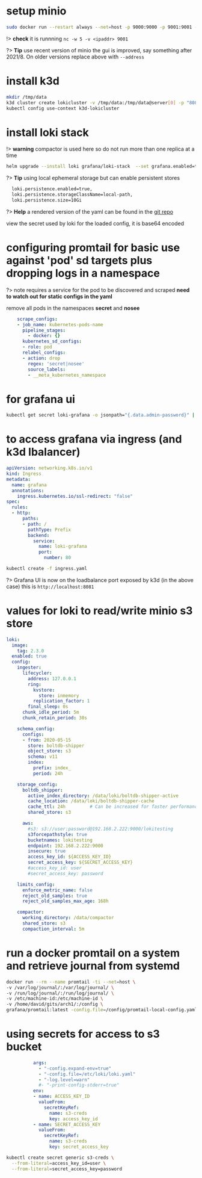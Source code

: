 #
# setup minio
``` bash
sudo docker run --restart always --net=host -p 9000:9000 -p 9001:9001 -v /disks/1:/data --name minio -d quay.io/minio/minio server /data --console-address ":9001"
```

!> **check** it is runnning ```nc -w 5 -v <ipaddr> 9001```

?> **Tip** use recent version of minio the gui is improved, say something after 2021/8. On older versions replace above with ```--address```


# install k3d
``` bash
mkdir /tmp/data
k3d cluster create lokicluster -v /tmp/data:/tmp/data@server[0] -p "8081:80@loadbalancer"
kubectl config use-context k3d-lokicluster
```

# install loki stack

!> **warning** compactor is used here so do not run more than one replica at a time

``` bash
helm upgrade --install loki grafana/loki-stack  --set grafana.enabled=true,prometheus.enabled=true,prometheus.alertmanager.persistentVolume.enabled=false,prometheus.server.persistentVolume.enabled=false,loki.persistence.enabled=false -f values.yaml

```

?> **Tip** using local ephemeral storage but can enable persistent stores
``` bash
  loki.persistence.enabled=true,
  loki.persistence.storageClassName=local-path,
  loki.persistence.size=10Gi
```

?> **Help** a rendered version of the yaml can be found in the [git repo](https://github.com/mytestrepo2018/useful)

view the secret used by loki for the loaded config, it is base64 encoded

# configuring promtail for basic use against 'pod' sd targets plus dropping logs in a namespace

?> note requires a service for the pod to be discovered and scraped
  **need to watch out for static configs in the yaml**

remove all pods in the namespaces **secret** and **nosee**
``` yaml
    scrape_configs:
    - job_name: kubernetes-pods-name
      pipeline_stages:
        - docker: {}
      kubernetes_sd_configs:
      - role: pod
      relabel_configs:
      - action: drop
        regex: 'secret|nosee'
        source_labels:
        - __meta_kubernetes_namespace
```

# for grafana ui
``` bash
kubectl get secret loki-grafana -o jsonpath="{.data.admin-password}" | base64 --decode ; echo

```

# to access grafana via ingress (and k3d lbalancer)
``` yaml
apiVersion: networking.k8s.io/v1
kind: Ingress
metadata:
  name: grafana
  annotations:
    ingress.kubernetes.io/ssl-redirect: "false"
spec:
  rules:
  - http:
      paths:
      - path: /
        pathType: Prefix
        backend:
          service:
            name: loki-grafana
            port:
              number: 80
```

``` bash
kubectl create -f ingress.yaml
```

?> Grafana UI is now on the loadbalance port exposed by k3d (in the above case) this is ```http://localhost:8081```



# values for loki to read/write minio s3 store
``` yaml
loki:
  image:
    tag: 2.3.0  
  enabled: true
  config:
    ingester:
      lifecycler:
        address: 127.0.0.1
        ring:
          kvstore:
            store: inmemory
          replication_factor: 1
        final_sleep: 0s
      chunk_idle_period: 5m
      chunk_retain_period: 30s

    schema_config:
      configs:
      - from: 2020-05-15
        store: boltdb-shipper
        object_store: s3
        schema: v11
        index:
          prefix: index_
          period: 24h

    storage_config:
      boltdb_shipper:
        active_index_directory: /data/loki/boltdb-shipper-active
        cache_location: /data/loki/boltdb-shipper-cache
        cache_ttl: 24h         # Can be increased for faster performance over longer query periods, uses more disk space
        shared_store: s3

      aws:
        #s3: s3://user:password@192.168.2.222:9000/lokitesting
        s3forcepathstyle: true
        bucketnames: lokitesting
        endpoint: 192.168.2.222:9000
        insecure: true
        access_key_id: ${ACCESS_KEY_ID}
        secret_access_key: ${SECRET_ACCESS_KEY}
        #access_key_id: user
        #secret_access_key: password

    limits_config:
      enforce_metric_name: false
      reject_old_samples: true
      reject_old_samples_max_age: 168h

    compactor:
      working_directory: /data/compactor
      shared_store: s3
      compaction_interval: 5m
```


# run a docker promtail on a system and retrieve journal from systemd
``` bash
docker run --rm --name promtail -ti --net=host \
-v /var/log/journal/:/var/log/journal/ \
-v /run/log/journal/:/run/log/journal/ \
-v /etc/machine-id:/etc/machine-id \
-v /home/david/gits/arch1/:/config \
grafana/promtail:latest -config.file=/config/promtail-local-config.yaml
```

# using secrets for access to s3 bucket
``` yaml
          args:
            - "-config.expand-env=true"
            - "-config.file=/etc/loki/loki.yaml"
            - "-log.level=warn"
            #- "-print-config-stderr=true"
          env:
          - name: ACCESS_KEY_ID
            valueFrom:
              secretKeyRef:
                name: s3-creds
                key: access_key_id
          - name: SECRET_ACCESS_KEY
            valueFrom:
              secretKeyRef:
                name: s3-creds
                key: secret_access_key
```

``` bash
kubectl create secret generic s3-creds \
  --from-literal=access_key_id=user \
  --from-literal=secret_access_key=password
```
